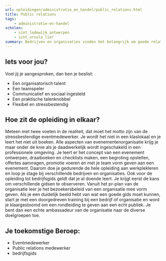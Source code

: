 ```yaml
---
url: opleidingen/administratie_en_handel/public_relations.html
title: Public relations
tags:
	- administratie-en-handel
scholen:
    - sint_lodewijk_antwerpen
    - sint_ursula_lier
summary: Bedrijven en organisaties vinden het belangrijk om goede relaties te onderhouden en een positief imago uit te stralen en halen er met plezier geschikte medewerkers voor in huis. Als je dynamisch en creatief bent, op de eerste rij staat als er iets moet georganiseerd worden en je zeker weet dat een kantoorjob van 9 tot 5 niets voor jou is, dan zou je een job in de pr- en evenementensector kunnen overwegen.
---
```


## Iets voor jou?

Voel jij je aangesproken, dan ben je beslist:

* Een organisatorisch talent
* Een teamspeler
* Communicatief en sociaal ingesteld
* Een praktische talenknobbel
* Flexibel en stressbestendig

## Hoe zit de opleiding in elkaar?

Meteen met twee voeten in de realiteit, dat moet het motto zijn van de stressbestendige eventmedewerker. Je wordt het niet in een klaslokaal en je leert het niet uit boeken. Alle aspecten van evenementenorganisatie krijg je maar onder de knie als je daadwerkelijk wordt ingeschakeld in een professionele omgeving. Je leert er het concept van een evenement ontwerpen, draaiboeken en checklists maken, een begroting opstellen, offertes aanvragen, promotie voeren en met je team vorm geven aan een evenement. Daarom doe je gedurende de hele opleiding aan werkplekleren en loop je stage bij verschillende bedrijven en organisaties. Ook voor de opleiding tot bedrijfsgids geldt dat je al doende leert. Je krijgt eerst de kans om verschillende gidsen te observeren. Vanuit het pr-plan van de organisatie leer je het bezoekersbeleid van een organisatie mee vorm geven. Als je een duidelijk beeld hebt van wat een goede gids moet kunnen, start je met een doorgedreven training bij een bedrijf of organisatie en word je klaargestoomd om een rondleiding te geven aan een echt publiek. Je bent dan een echte ambassadeur van de organisatie naar de diverse doelgroepen toe.

## Je toekomstige Beroep:

* Eventmedewerker
* Public relations medewerker
* bedrijfsgids